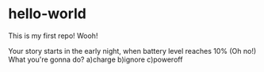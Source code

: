 # hello-world
This is my first repo! Wooh!

Your story starts in the early night, when battery level reaches 10% (Oh no!)
What you're gonna do? a)charge b)ignore c)poweroff

